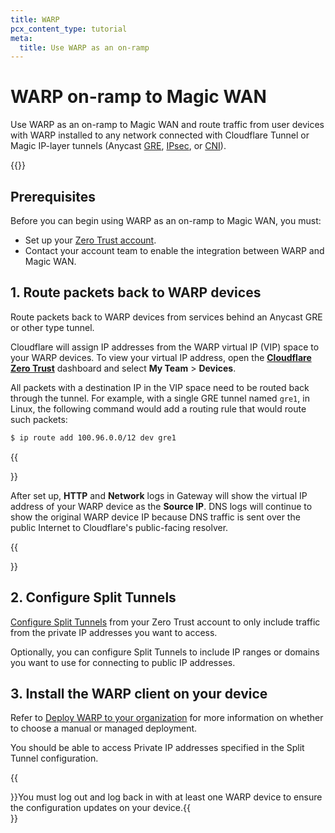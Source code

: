 ```yaml
---
title: WARP
pcx_content_type: tutorial
meta:
  title: Use WARP as an on-ramp
---
```


# WARP on-ramp to Magic WAN

Use WARP as an on-ramp to Magic WAN and route traffic from user devices with WARP installed to any network connected with Cloudflare Tunnel or Magic IP-layer tunnels (Anycast [GRE](https://www.cloudflare.com/learning/network-layer/what-is-gre-tunneling/), [IPsec](/magic-wan/reference/tunnels/#ipsec-tunnels), or [CNI](/network-interconnect/)).

{{<render file="_traceroute.md">}}

## Prerequisites

Before you can begin using WARP as an on-ramp to Magic WAN, you must:

- Set up your [Zero Trust account](/cloudflare-one/setup/#create-a-zero-trust-organization).
- Contact your account team to enable the integration between WARP and Magic WAN.

## 1. Route packets back to WARP devices

Route packets back to WARP devices from services behind an Anycast GRE or other type tunnel.

Cloudflare will assign IP addresses from the WARP virtual IP (VIP) space to your WARP devices. To view your virtual IP address, open the **[Cloudflare Zero Trust](https://one.dash.cloudflare.com/)** dashboard and select **My Team** > **Devices**.

All packets with a destination IP in the VIP space need to be routed back through the tunnel. For example, with a single GRE tunnel named `gre1`, in Linux, the following command would add a routing rule that would route such packets:

```sh
$ ip route add 100.96.0.0/12 dev gre1
```

{{<Aside type="note" header="Note">}}

After set up, **HTTP** and **Network** logs in Gateway will show the virtual IP address of your WARP device as the **Source IP**. DNS logs will continue to show the original WARP device IP because DNS traffic is sent over the public Internet to Cloudflare's public-facing resolver.

{{</Aside>}}

## 2. Configure Split Tunnels

[Configure Split Tunnels](/cloudflare-one/connections/connect-devices/warp/configure-warp/route-traffic/split-tunnels/) from your Zero Trust account to only include traffic from the private IP addresses you want to access.

Optionally, you can configure Split Tunnels to include IP ranges or domains you want to use for connecting to public IP addresses.

## 3. Install the WARP client on your device

Refer to [Deploy WARP to your organization](/cloudflare-one/connections/connect-devices/warp/deployment/) for more information on whether to choose a manual or managed deployment.

You should be able to access Private IP addresses specified in the Split Tunnel configuration.

{{<Aside type="note">}}You must log out and log back in with at least one WARP device to ensure the configuration updates on your device.{{</Aside>}}